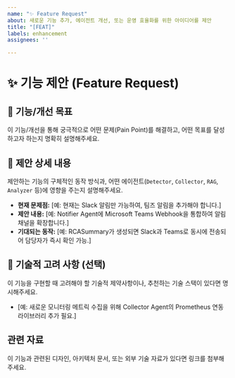 ```yaml
---
name: "✨ Feature Request"
about: 새로운 기능 추가, 에이전트 개선, 또는 운영 효율화를 위한 아이디어를 제안
title: "[FEAT]"
labels: enhancement
assignees: ''

---
```


# ✨ 기능 제안 (Feature Request)

## 🎯 기능/개선 목표
이 기능/개선을 통해 궁극적으로 어떤 문제(Pain Point)를 해결하고, 어떤 목표를 달성하고자 하는지 명확히 설명해주세요.

## 🚀 제안 상세 내용
제안하는 기능의 구체적인 동작 방식과, 어떤 에이전트(`Detector`, `Collector`, `RAG`, `Analyzer` 등)에 영향을 주는지 설명해주세요.

* **현재 문제점:** [예: 현재는 Slack 알림만 가능하여, 팀즈 알림을 추가해야 합니다.]
* **제안 내용:** [예: Notifier Agent에 Microsoft Teams Webhook을 통합하여 알림 채널을 확장합니다.]
* **기대되는 동작:** [예: RCASummary가 생성되면 Slack과 Teams로 동시에 전송되어 담당자가 즉시 확인 가능.]

## 📝 기술적 고려 사항 (선택)
이 기능을 구현할 때 고려해야 할 기술적 제약사항이나, 추천하는 기술 스택이 있다면 명시해주세요.

* [예: 새로운 모니터링 메트릭 수집을 위해 Collector Agent의 Prometheus 연동 라이브러리 추가 필요.]

## 관련 자료
이 기능과 관련된 디자인, 아키텍처 문서, 또는 외부 기술 자료가 있다면 링크를 첨부해주세요.
